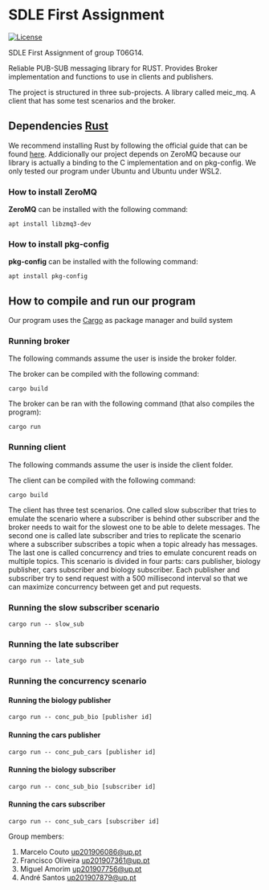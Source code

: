 # SDLE First Assignment
[![License](https://img.shields.io/badge/License-Apache_2.0-blue.svg)](https://opensource.org/licenses/Apache-2.0)

SDLE First Assignment of group T06G14.

Reliable PUB-SUB messaging library for RUST. Provides Broker implementation and functions to use in clients and publishers.

The project is structured in three sub-projects. A library called meic_mq. A client that has some test scenarios and the broker.

## Dependencies [Rust](https://www.rust-lang.org/)
We recommend installing Rust by following the official guide that can be found [here](https://www.rust-lang.org/learn/get-started). Addicionally our project depends on ZeroMQ because our library is actually a binding to the C implementation and on pkg-config. We only tested our program under Ubuntu and Ubuntu under WSL2.

### How to install ZeroMQ

**ZeroMQ** can be installed with the following command:

```
apt install libzmq3-dev
```

### How to install pkg-config
**pkg-config** can be installed with the following command:

```
apt install pkg-config
```

## How to compile and run our program
Our program uses the [Cargo](https://doc.rust-lang.org/cargo/) as package manager and build system

### Running broker
The following commands assume the user is inside the broker folder.

The broker can be compiled with the following command:

```
cargo build
```

The broker can be ran with the following command (that also compiles the program):

```
cargo run
```

### Running client
The following commands assume the user is inside the client folder.

The client can be compiled with the following command:

```
cargo build
```

The client has three test scenarios. One called slow subscriber that tries to emulate the scenario where a subscriber is behind other subscriber and the broker needs to wait for the slowest one to be able to delete messages. The second one is called late subscriber and tries to replicate the scenario where a subscriber subscribes a topic when a topic already has messages. The last one is called concurrency and tries to emulate concurent reads on multiple topics. This scenario is divided in four parts: cars publisher, biology publisher, cars subscriber and biology subscriber. Each publisher and subscriber try to send request with a 500 millisecond interval so that we can maximize concurrency between get and put requests. 

### Running the slow subscriber scenario

```
cargo run -- slow_sub
```

### Running the late subscriber

```
cargo run -- late_sub
```

### Running the concurrency scenario

#### Running the biology publisher
```
cargo run -- conc_pub_bio [publisher id]
```

#### Running the cars publisher
```
cargo run -- conc_pub_cars [publisher id]
```

#### Running the biology subscriber
```
cargo run -- conc_sub_bio [subscriber id]
```

#### Running the cars subscriber
```
cargo run -- conc_sub_cars [subscriber id]
```

Group members:

1. Marcelo Couto up201906086@up.pt
2. Francisco Oliveira up201907361@up.pt
3. Miguel Amorim up201907756@up.pt
4. André Santos up201907879@up.pt
